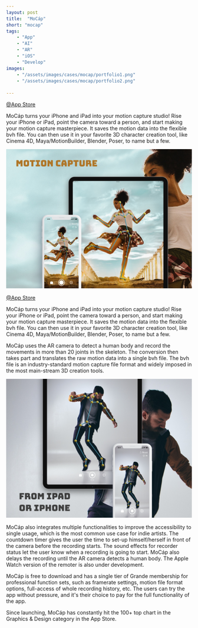 ```yaml
---
layout: post
title:  "MoCáp"
short: "mocap"
tags:
    - "App"
    - "AI"
    - "AR"
    - "iOS"
    - "Develop"
images: 
    - "/assets/images/cases/mocap/portfolio1.png"
    - "/assets/images/cases/mocap/portfolio2.png"

---
```

[@App Store](https://apps.apple.com/app/mocáp/id1489748818)

<!--summary-->

MoCáp turns your iPhone and iPad into your motion capture studio! Rise your iPhone or iPad, point the camera toward a person, and start making your motion capture masterpiece. It saves the motion data into the flexible bvh file. You can then use it in your favorite 3D character creation tool, like Cinema 4D, Maya/MotionBuilder, Blender, Poser, to name but a few.

<!--more-->
![Your motion capture studio on the go](/assets/images/cases/mocap/portfolio1.png)

[@App Store](https://apps.apple.com/app/mocáp/id1489748818)

MoCáp turns your iPhone and iPad into your motion capture studio! Rise your iPhone or iPad, point the camera toward a person, and start making your motion capture masterpiece. It saves the motion data into the flexible bvh file. You can then use it in your favorite 3D character creation tool, like Cinema 4D, Maya/MotionBuilder, Blender, Poser, to name but a few. 

MoCáp uses the AR camera to detect a human body and record the movements in more than 20 joints in the skeleton. The conversion then takes part and translates the raw motion data into a single bvh file. The bvh file is an industry-standard motion capture file format and widely imposed in the most main-stream 3D creation tools.

![Your motion capture studio in iPad or iPhone](/assets/images/cases/mocap/portfolio2.png)

MoCáp also integrates multiple functionalities to improve the accessibility to single usage, which is the most common use case for indie artists. The countdown timer gives the user the time to set-up himself/herself in front of the camera before the recording starts. The sound effects for recorder status let the user know when a recording is going to start. MoCáp also delays the recording until the AR camera detects a human body. The Apple Watch version of the remoter is also under development.

MoCáp is free to download and has a single tier of Grande membership for professional function sets, such as framerate settings, motion file format options, full-access of whole recording history, etc. The users can try the app without pressure, and it's their choice to pay for the full functionality of the app. 

Since launching, MoCáp has constantly hit the 100+ top chart in the Graphics & Design category in the App Store. 


